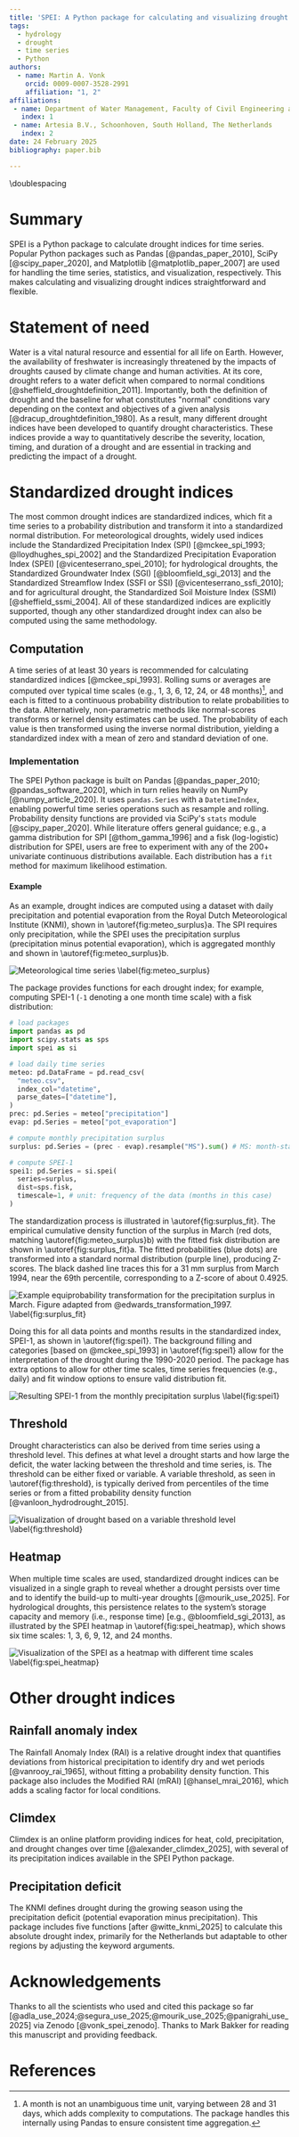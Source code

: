 ```yaml
---
title: 'SPEI: A Python package for calculating and visualizing drought indices'
tags:
  - hydrology
  - drought
  - time series
  - Python
authors:
  - name: Martin A. Vonk
    orcid: 0009-0007-3528-2991
    affiliation: "1, 2"
affiliations:
 - name: Department of Water Management, Faculty of Civil Engineering and Geosciences, Delft University of Technology, Delft, South Holland, The Netherlands
   index: 1
 - name: Artesia B.V., Schoonhoven, South Holland, The Netherlands
   index: 2
date: 24 February 2025
bibliography: paper.bib

---
```


\doublespacing

# Summary
SPEI is a Python package to calculate drought indices for time series. Popular Python packages such as Pandas [@pandas_paper_2010], SciPy [@scipy_paper_2020], and Matplotlib [@matplotlib_paper_2007] are used for handling the time series, statistics, and visualization, respectively. This makes calculating and visualizing drought indices straightforward and flexible.

# Statement of need
Water is a vital natural resource and essential for all life on Earth. However, the availability of freshwater is increasingly threatened by the impacts of droughts caused by climate change and human activities. At its core, drought refers to a water deficit when compared to normal conditions [@sheffield_droughtdefinition_2011]. Importantly, both the definition of drought and the baseline for what constitutes "normal" conditions vary depending on the context and objectives of a given analysis [@dracup_droughtdefinition_1980]. As a result, many different drought indices have been developed to quantify drought characteristics. These indices provide a way to quantitatively describe the severity, location, timing, and duration of a drought and are essential in tracking and predicting the impact of a drought.

# Standardized drought indices
The most common drought indices are standardized indices, which fit a time series to a probability distribution and transform it into a standardized normal distribution. For meteorological droughts, widely used indices include the Standardized Precipitation Index (SPI) [@mckee_spi_1993; @lloydhughes_spi_2002] and the Standardized Precipitation Evaporation Index (SPEI) [@vicenteserrano_spei_2010]; for hydrological droughts, the Standardized Groundwater Index (SGI) [@bloomfield_sgi_2013] and the Standardized Streamflow Index (SSFI or SSI) [@vicenteserrano_ssfi_2010]; and for agricultural drought, the Standardized Soil Moisture Index (SSMI) [@sheffield_ssmi_2004]. All of these standardized indices are explicitly supported, though any other standardized drought index can also be computed using the same methodology.

## Computation
A time series of at least 30 years is recommended for calculating standardized indices [@mckee_spi_1993]. Rolling sums or averages are computed over typical time scales (e.g., 1, 3, 6, 12, 24, or 48 months)[^1], and each is fitted to a continuous probability distribution to relate probabilities to the data. Alternatively, non-parametric methods like normal-scores transforms or kernel density estimates can be used. The probability of each value is then transformed using the inverse normal distribution, yielding a standardized index with a mean of zero and standard deviation of one.

[^1]: A month is not an unambiguous time unit, varying between 28 and 31 days, which adds complexity to computations. The package handles this internally using Pandas to ensure consistent time aggregation.

### Implementation
The SPEI Python package is built on Pandas [@pandas_paper_2010; @pandas_software_2020], which in turn relies heavily on NumPy [@numpy_article_2020]. It uses `pandas.Series` with a `DatetimeIndex`, enabling powerful time series operations such as resample and rolling. Probability density functions are provided via SciPy's `stats` module [@scipy_paper_2020]. While literature offers general guidance; e.g., a gamma distribution for SPI [@thom_gamma_1996] and a fisk (log-logistic) distribution for SPEI, users are free to experiment with any of the 200+ univariate continuous distributions available. Each distribution has a `fit` method for maximum likelihood estimation.

#### Example
As an example, drought indices are computed using a dataset with daily precipitation and potential evaporation from the Royal Dutch Meteorological Institute (KNMI), shown in \autoref{fig:meteo_surplus}a. The SPI requires only precipitation, while the SPEI uses the precipitation surplus (precipitation minus potential evaporation), which is aggregated monthly and shown in \autoref{fig:meteo_surplus}b.

![Meteorological time series \label{fig:meteo_surplus}](figures/monthly_precipitation_surplus.png)

The package provides functions for each drought index; for example, computing SPEI-1 (`-1` denoting a one month time scale) with a fisk distribution:

```python
# load packages
import pandas as pd
import scipy.stats as sps
import spei as si

# load daily time series
meteo: pd.DataFrame = pd.read_csv(
  "meteo.csv",
  index_col="datetime",
  parse_dates=["datetime"],
)
prec: pd.Series = meteo["precipitation"]
evap: pd.Series = meteo["pot_evaporation"]

# compute monthly precipitation surplus
surplus: pd.Series = (prec - evap).resample("MS").sum() # MS: month-start

# compute SPEI-1
spei1: pd.Series = si.spei(
  series=surplus,
  dist=sps.fisk,
  timescale=1, # unit: frequency of the data (months in this case)
)
```

The standardization process is illustrated in \autoref{fig:surplus_fit}. The empirical cumulative density function of the surplus in March (red dots, matching \autoref{fig:meteo_surplus}b) with the fitted fisk distribution are shown in \autoref{fig:surplus_fit}a. The fitted probabilities (blue dots) are transformed into a standard normal distribution (purple line), producing Z-scores. The black dashed line traces this for a 31 mm surplus from March 1994, near the 69th percentile, corresponding to a Z-score of about 0.4925.

![Example equiprobability transformation for the precipitation surplus in March. Figure adapted from @edwards_transformation_1997. \label{fig:surplus_fit}](figures/surplus_fit_cdf.png)

Doing this for all data points and months results in the standardized index, SPEI-1, as shown in \autoref{fig:spei1}. The background filling and categories [based on @mckee_spi_1993] in \autoref{fig:spei1} allow for the interpretation of the drought during the 1990-2020 period. The package has extra options to allow for other time scales, time series frequencies (e.g., daily) and fit window options to ensure valid distribution fit.

![Resulting SPEI-1 from the monthly precipitation surplus \label{fig:spei1}](figures/spei1.png)

## Threshold
Drought characteristics can also be derived from time series using a threshold level. This defines at what level a drought starts and how large the deficit, the water lacking between the threshold and time series, is. The threshold can be either fixed or variable. A variable threshold, as seen in \autoref{fig:threshold}, is typically derived from percentiles of the time series or from a fitted probability density function [@vanloon_hydrodrought_2015].

![Visualization of drought based on a variable threshold level \label{fig:threshold}](figures/threshold.png)

## Heatmap
When multiple time scales are used, standardized drought indices can be visualized in a single graph to reveal whether a drought persists over time and to identify the build-up to multi-year droughts [@mourik_use_2025]. For hydrological droughts, this persistence relates to the system’s storage capacity and memory (i.e., response time) [e.g., @bloomfield_sgi_2013], as illustrated by the SPEI heatmap in \autoref{fig:spei_heatmap}, which shows six time scales: 1, 3, 6, 9, 12, and 24 months.

![Visualization of the SPEI as a heatmap with different time scales \label{fig:spei_heatmap}](figures/spei_heatmap.png)

# Other drought indices

## Rainfall anomaly index
The Rainfall Anomaly Index (RAI) is a relative drought index that quantifies deviations from historical precipitation to identify dry and wet periods [@vanrooy_rai_1965], without fitting a probability density function. This package also includes the Modified RAI (mRAI) [@hansel_mrai_2016], which adds a scaling factor for local conditions.

## Climdex
Climdex is an online platform providing indices for heat, cold, precipitation, and drought changes over time [@alexander_climdex_2025], with several of its precipitation indices available in the SPEI Python package.

## Precipitation deficit
The KNMI defines drought during the growing season using the precipitation deficit (potential evaporation minus precipitation). This package includes five functions [after @witte_knmi_2025] to calculate this absolute drought index, primarily for the Netherlands but adaptable to other regions by adjusting the keyword arguments.

# Acknowledgements
Thanks to all the scientists who used and cited this package so far [@adla_use_2024;@segura_use_2025;@mourik_use_2025;@panigrahi_use_2025] via Zenodo [@vonk_spei_zenodo]. Thanks to Mark Bakker for reading this manuscript and providing feedback.

# References
